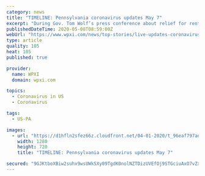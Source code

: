 ```yaml
---
category: news
title: "TIMELINE: Pennsylvania coronavirus updates May 7"
excerpt: "During Gov. Tom Wolf’s press conference about relief for renters and homeowners, he said he’s making an announcement tomorrow about more openings in Pennsylvania."
publishedDateTime: 2020-05-08T08:59:00Z
webUrl: "https://www.wpxi.com/news/top-stories/live-updates-coronavirus-pennsylvania-what-you-need-know-wednesday/W6C5SQYXAVBKREVLJDLXQN5VTY/"
type: article
quality: 105
heat: 105
published: true

provider:
  name: WPXI
  domain: wpxi.com

topics:
  - Coronavirus in US
  - Coronavirus

tags:
  - US-PA

images:
  - url: "https://d1hfln2sfez66z.cloudfront.net/04-01-2020/t_96eaf797ad874d2bb16470ccf163c8c7_name_451D86B54B454A58B5F2731A29F7E7EB.jpg"
    width: 1280
    height: 720
    title: "TIMELINE: Pennsylvania coronavirus updates May 7"

secured: "9GJKtboXBiw2suhx9wsUWkSXy09TgdK0nolNZTDizUVEfOj9STGciuAxO7vZxkVfIlRC5v4WF0lE8JfMBrqWhhS9n/Dx2AeD6WYv07eHDtgCH01MeX66YyYOaCqqmdL7Z7vhYJXstYVfNtYt/mt0a4fwnFxNUixocyW97e3SRyoQsv0YEnMFMvKg9xk2FXqypn9QYlcLhreu0NxuCkRot24kY7+Qi+KEepjBqJNyfNVhaM0NS0ddgoV6jiyNlQOhjzDv1IJpYwqOKCvLrUyoBTqcNiK03FSGu0uCThLXRK+N+H4uVbG7IEgu11TlZZlF4I04gfJe9RnR0J9/TxGUBEEg6vrAgCvj+1R6hDmEcOuEAtKQChmMRt9+A/H7Otei6Xnf7iXvW8eaV3bSprVXn0+nwHKO9lBnHUQoMSWPTzrMx5FVE+1wQIT/GWym+P4SxBwjGl5ZoTeFkXehjND39V/W4X7Yajg6Y/J4lCa8mPI=;vgjrdUGNne0VyEIVj95jKg=="
---
```


